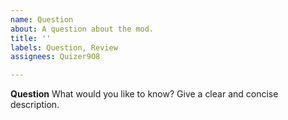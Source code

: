```yaml
---
name: Question
about: A question about the mod.
title: ''
labels: Question, Review
assignees: Quizer9O8

---
```


**Question**
What would you like to know? Give a clear and concise description.
